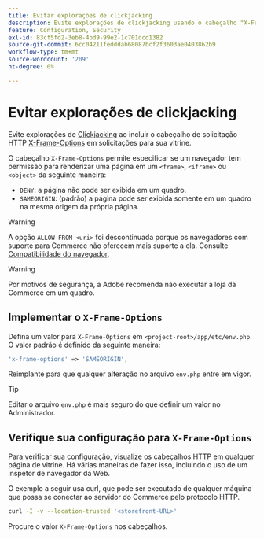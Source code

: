 ```yaml
---
title: Evitar explorações de clickjacking
description: Evite explorações de clickjacking usando o cabeçalho "X-Frame-Options" para controlar as renderizações da página.
feature: Configuration, Security
exl-id: 83cf5fd2-3eb8-4bd9-99e2-1c701dcd1382
source-git-commit: 6cc04211fedddab68087bcf2f3603ae0403862b9
workflow-type: tm+mt
source-wordcount: '209'
ht-degree: 0%

---
```


# Evitar explorações de clickjacking

Evite explorações de [Clickjacking](https://owasp.org/www-community/attacks/Clickjacking) ao incluir o cabeçalho de solicitação HTTP [X-Frame-Options](https://datatracker.ietf.org/doc/html/rfc7034) em solicitações para sua vitrine.

O cabeçalho `X-Frame-Options` permite especificar se um navegador tem permissão para renderizar uma página em um `<frame>`, `<iframe>` ou `<object>` da seguinte maneira:

- `DENY`: a página não pode ser exibida em um quadro.
- `SAMEORIGIN`: (padrão) a página pode ser exibida somente em um quadro na mesma origem da própria página.

>[!WARNING]
>
>A opção `ALLOW-FROM <uri>` foi descontinuada porque os navegadores com suporte para Commerce não oferecem mais suporte a ela. Consulte [Compatibilidade do navegador](https://developer.mozilla.org/en-US/docs/Web/HTTP/Headers/X-Frame-Options#browser_compatibility).

>[!WARNING]
>
>Por motivos de segurança, a Adobe recomenda não executar a loja da Commerce em um quadro.

## Implementar o `X-Frame-Options`

Defina um valor para `X-Frame-Options` em `<project-root>/app/etc/env.php`. O valor padrão é definido da seguinte maneira:

```php
'x-frame-options' => 'SAMEORIGIN',
```

Reimplante para que qualquer alteração no arquivo `env.php` entre em vigor.

>[!TIP]
>
>Editar o arquivo `env.php` é mais seguro do que definir um valor no Administrador.

## Verifique sua configuração para `X-Frame-Options`

Para verificar sua configuração, visualize os cabeçalhos HTTP em qualquer página de vitrine. Há várias maneiras de fazer isso, incluindo o uso de um inspetor de navegador da Web.

O exemplo a seguir usa curl, que pode ser executado de qualquer máquina que possa se conectar ao servidor do Commerce pelo protocolo HTTP.

```bash
curl -I -v --location-trusted '<storefront-URL>'
```

Procure o valor `X-Frame-Options` nos cabeçalhos.
